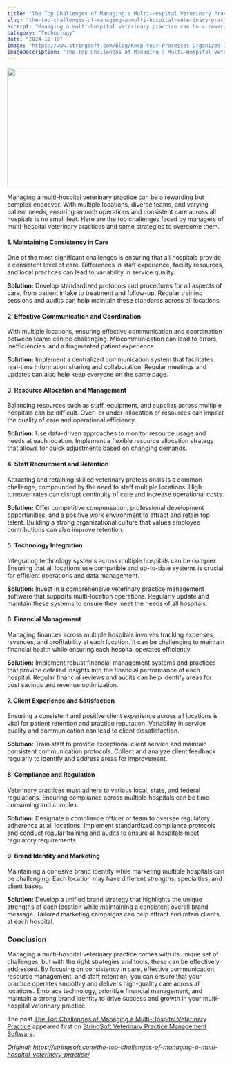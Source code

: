 ```yaml
---
title: "The Top Challenges of Managing a Multi-Hospital Veterinary Practice"
slug: "the-top-challenges-of-managing-a-multi-hospital-veterinary-practice"
excerpt: "Managing a multi-hospital veterinary practice can be a rewarding but complex endeavor. With multiple locations, diverse teams, and varying patient needs, ensuring smooth operations and consistent c…"
category: "Technology"
date: "2024-12-10"
image: "https://www.stringsoft.com/blog/Keep-Your-Processes-Organized-In-a-Process-Library-300x134.jpg"
imageDescription: "The Top Challenges of Managing a Multi-Hospital Veterinary Practice"
---
```


<p><img alt="" class="wp-image-434 aligncenter" height="276" src="https://www.stringsoft.com/blog/Keep-Your-Processes-Organized-In-a-Process-Library-300x134.jpg" width="618" /></p>
<p>Managing a multi-hospital veterinary practice can be a rewarding but complex endeavor. With multiple locations, diverse teams, and varying patient needs, ensuring smooth operations and consistent care across all hospitals is no small feat. Here are the top challenges faced by managers of multi-hospital veterinary practices and some strategies to overcome them.</p>
<h4>1. <strong>Maintaining Consistency in Care</strong></h4>
<p>One of the most significant challenges is ensuring that all hospitals provide a consistent level of care. Differences in staff experience, facility resources, and local practices can lead to variability in service quality.</p>
<p><strong>Solution:</strong> Develop standardized protocols and procedures for all aspects of care, from patient intake to treatment and follow-up. Regular training sessions and audits can help maintain these standards across all locations.</p>
<h4>2. <strong>Effective Communication and Coordination</strong></h4>
<p>With multiple locations, ensuring effective communication and coordination between teams can be challenging. Miscommunication can lead to errors, inefficiencies, and a fragmented patient experience.</p>
<p><strong>Solution:</strong> Implement a centralized communication system that facilitates real-time information sharing and collaboration. Regular meetings and updates can also help keep everyone on the same page.</p>
<h4>3. <strong>Resource Allocation and Management</strong></h4>
<p>Balancing resources such as staff, equipment, and supplies across multiple hospitals can be difficult. Over- or under-allocation of resources can impact the quality of care and operational efficiency.</p>
<p><strong>Solution:</strong> Use data-driven approaches to monitor resource usage and needs at each location. Implement a flexible resource allocation strategy that allows for quick adjustments based on changing demands.</p>
<h4>4. <strong>Staff Recruitment and Retention</strong></h4>
<p>Attracting and retaining skilled veterinary professionals is a common challenge, compounded by the need to staff multiple locations. High turnover rates can disrupt continuity of care and increase operational costs.</p>
<p><strong>Solution:</strong> Offer competitive compensation, professional development opportunities, and a positive work environment to attract and retain top talent. Building a strong organizational culture that values employee contributions can also improve retention.</p>
<h4>5. <strong>Technology Integration</strong></h4>
<p>Integrating technology systems across multiple hospitals can be complex. Ensuring that all locations use compatible and up-to-date systems is crucial for efficient operations and data management.</p>
<p><strong>Solution:</strong> Invest in a comprehensive veterinary practice management software that supports multi-location operations. Regularly update and maintain these systems to ensure they meet the needs of all hospitals.</p>
<h4>6. <strong>Financial Management</strong></h4>
<p>Managing finances across multiple hospitals involves tracking expenses, revenues, and profitability at each location. It can be challenging to maintain financial health while ensuring each hospital operates efficiently.</p>
<p><strong>Solution:</strong> Implement robust financial management systems and practices that provide detailed insights into the financial performance of each hospital. Regular financial reviews and audits can help identify areas for cost savings and revenue optimization.</p>
<h4>7. <strong>Client Experience and Satisfaction</strong></h4>
<p>Ensuring a consistent and positive client experience across all locations is vital for patient retention and practice reputation. Variability in service quality and communication can lead to client dissatisfaction.</p>
<p><strong>Solution:</strong> Train staff to provide exceptional client service and maintain consistent communication protocols. Collect and analyze client feedback regularly to identify and address areas for improvement.</p>
<h4>8. <strong>Compliance and Regulation</strong></h4>
<p>Veterinary practices must adhere to various local, state, and federal regulations. Ensuring compliance across multiple hospitals can be time-consuming and complex.</p>
<p><strong>Solution:</strong> Designate a compliance officer or team to oversee regulatory adherence at all locations. Implement standardized compliance protocols and conduct regular training and audits to ensure all hospitals meet regulatory requirements.</p>
<h4>9. <strong>Brand Identity and Marketing</strong></h4>
<p>Maintaining a cohesive brand identity while marketing multiple hospitals can be challenging. Each location may have different strengths, specialties, and client bases.</p>
<p><strong>Solution:</strong> Develop a unified brand strategy that highlights the unique strengths of each location while maintaining a consistent overall brand message. Tailored marketing campaigns can help attract and retain clients at each hospital.</p>
<h3>Conclusion</h3>
<p>Managing a multi-hospital veterinary practice comes with its unique set of challenges, but with the right strategies and tools, these can be effectively addressed. By focusing on consistency in care, effective communication, resource management, and staff retention, you can ensure that your practice operates smoothly and delivers high-quality care across all locations. Embrace technology, prioritize financial management, and maintain a strong brand identity to drive success and growth in your multi-hospital veterinary practice.</p>
<p>The post <a href="https://stringsoft.com/the-top-challenges-of-managing-a-multi-hospital-veterinary-practice/">The Top Challenges of Managing a Multi-Hospital Veterinary Practice</a> appeared first on <a href="https://stringsoft.com">StringSoft Veterinary Practice Management Software</a>.</p>

*Original: https://stringsoft.com/the-top-challenges-of-managing-a-multi-hospital-veterinary-practice/*
